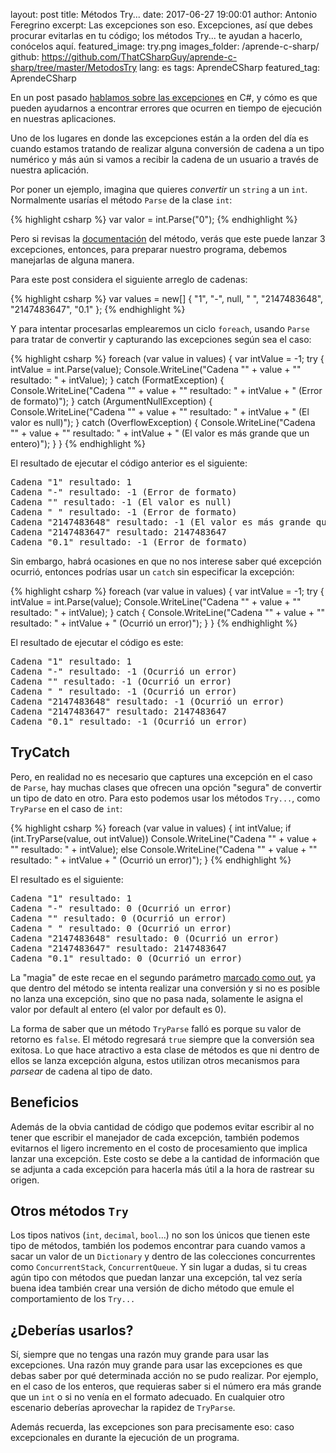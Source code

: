 layout: post
title: Métodos Try...
date: 2017-06-27 19:00:01
author: Antonio Feregrino
excerpt: Las excepciones son eso. Excepciones, así que debes procurar evitarlas en tu código; los métodos Try... te ayudan a hacerlo, conócelos aquí.
featured_image: try.png
images_folder: /aprende-c-sharp/
github: https://github.com/ThatCSharpGuy/aprende-c-sharp/tree/master/MetodosTry
lang: es
tags: AprendeCSharp
featured_tag: AprendeCSharp

En un post pasado <a href="..\excepciones-c-sharp" target="_blank">hablamos sobre las excepciones</a> en C#, y cómo es que pueden ayudarnos a encontrar errores que ocurren en tiempo de ejecución en nuestras aplicaciones.  

Uno de los lugares en donde las excepciones están a la orden del día es cuando estamos tratando de realizar alguna conversión de cadena a un tipo numérico y más aún si vamos a recibir la cadena de un usuario a través de nuestra aplicación.

Por poner un ejemplo, imagina que quieres *convertir* un `string` a un `int`. Normalmente usarías el método `Parse` de la clase `int`:

{% highlight csharp %}
var valor = int.Parse("0");
{% endhighlight %}  

Pero si revisas la <a href="https://msdn.microsoft.com/es-es/library/b3h1hf19(v=vs.110).aspx#Anchor_1" target="_blank">documentación</a> del método, verás que este puede lanzar 3 excepciones, entonces, para preparar nuestro programa, debemos manejarlas de alguna manera.

Para este post considera el siguiente arreglo de cadenas: 

{% highlight csharp %}
var values = new[]
{
    "1",
    "-",
    null,
    " ",
    "2147483648",
    "2147483647",
    "0.1"
};
{% endhighlight %}  

Y para intentar procesarlas emplearemos un ciclo `foreach`, usando `Parse` para tratar de convertir y capturando las excepciones según sea el caso:

{% highlight csharp %}
foreach (var value in values)
{
    var intValue = -1;
    try
    {
        intValue = int.Parse(value);
        Console.WriteLine("Cadena \"" + value + "\" resultado: " + intValue);
    }
    catch (FormatException)
    {
        Console.WriteLine("Cadena \"" + value + "\" resultado: " + intValue + " (Error de formato)");
    }
    catch (ArgumentNullException)
    {
        Console.WriteLine("Cadena \"" + value + "\" resultado: " + intValue + " (El valor es null)");
    }
    catch (OverflowException)
    {
        Console.WriteLine("Cadena \"" + value + "\" resultado: " + intValue +
                            " (El valor es más grande que un entero)");
    }
}
{% endhighlight %}  

El resultado de ejecutar el código anterior es el siguiente:  

<pre>
Cadena "1" resultado: 1
Cadena "-" resultado: -1 (Error de formato)
Cadena "" resultado: -1 (El valor es null)
Cadena " " resultado: -1 (Error de formato)
Cadena "2147483648" resultado: -1 (El valor es más grande que un entero)
Cadena "2147483647" resultado: 2147483647
Cadena "0.1" resultado: -1 (Error de formato)
</pre>

Sin embargo, habrá ocasiones en que no nos interese saber qué excepción ocurrió, entonces podrías usar un `catch` sin especificar la excepción:

{% highlight csharp %}
foreach (var value in values)
{
    var intValue = -1;
    try
    {
        intValue = int.Parse(value);
        Console.WriteLine("Cadena \"" + value + "\" resultado: " + intValue);
    }
    catch
    {
        Console.WriteLine("Cadena \"" + value + "\" resultado: " + intValue + " (Ocurrió un error)");
    }
}
{% endhighlight %}  

El resultado de ejecutar el código es este:  

<pre>
Cadena "1" resultado: 1
Cadena "-" resultado: -1 (Ocurrió un error)
Cadena "" resultado: -1 (Ocurrió un error)
Cadena " " resultado: -1 (Ocurrió un error)
Cadena "2147483648" resultado: -1 (Ocurrió un error)
Cadena "2147483647" resultado: 2147483647
Cadena "0.1" resultado: -1 (Ocurrió un error)
</pre>

## TryCatch  
Pero, en realidad no es necesario que captures una excepción en el caso de `Parse`, hay muchas clases que ofrecen una opción "segura" de convertir un tipo de dato en otro. Para esto podemos usar los métodos `Try...`, como `TryParse` en el caso de `int`:

{% highlight csharp %}
foreach (var value in values)
{
    int intValue;
    if (int.TryParse(value, out intValue))
        Console.WriteLine("Cadena \"" + value + "\" resultado: " + intValue);
    else
        Console.WriteLine("Cadena \"" + value + "\" resultado: " + intValue + " (Ocurrió un error)");
}
{% endhighlight %}  

El resultado es el siguiente:

<pre>
Cadena "1" resultado: 1
Cadena "-" resultado: 0 (Ocurrió un error)
Cadena "" resultado: 0 (Ocurrió un error)
Cadena " " resultado: 0 (Ocurrió un error)
Cadena "2147483648" resultado: 0 (Ocurrió un error)
Cadena "2147483647" resultado: 2147483647
Cadena "0.1" resultado: 0 (Ocurrió un error)
</pre>

La "magia" de este recae en el segundo parámetro <a href="..\out-ref-c-sharp" target="_blank">marcado como out</a>, ya que dentro del método se intenta realizar una conversión y si no es posible no lanza una excepción, sino que no pasa nada, solamente le asigna el valor por default al entero (el valor por default es 0).

La forma de saber que un método `TryParse` falló es porque su valor de retorno es `false`. El método regresará `true` siempre que la conversión sea exitosa. Lo que hace atractivo a esta clase de métodos es que ni dentro de ellos se lanza excepción alguna, estos utilizan otros mecanismos para *parsear* de cadena al tipo de dato.

## Beneficios  
Además de la obvia cantidad de código que podemos evitar escribir al no tener que escribir el manejador de cada excepción, también podemos evitarnos el ligero incremento en el costo de procesamiento que implica lanzar una excepción. Este costo se debe a la cantidad de información que se adjunta a cada excepción para hacerla más útil a la hora de rastrear su origen.

## Otros métodos `Try`
Los tipos nativos (`int`, `decimal`, `bool`...) no son los únicos que tienen este tipo de métodos, también los podemos encontrar para cuando vamos a sacar un valor de un `Dictionary` y dentro de las colecciones concurrentes como `ConcurrentStack`, `ConcurrentQueue`. Y sin lugar a dudas, si tu creas agún tipo con métodos que puedan lanzar una excepción, tal vez sería buena idea también crear una versión de dicho método que emule el comportamiento de los `Try...`

## ¿Deberías usarlos?
Sí, siempre que no tengas una razón muy grande para usar las excepciones. Una razón muy grande para usar las excepciones es que debas saber por qué determinada acción no se pudo realizar. Por ejemplo, en el caso de los enteros, que requieras saber si el número era más grande que un `int` o si no venía en el formato adecuado. En cualquier otro escenario deberías aprovechar la rapidez de `TryParse`.  

Además recuerda, las excepciones son para precisamente eso: caso excepcionales en durante la ejecución de un programa.
